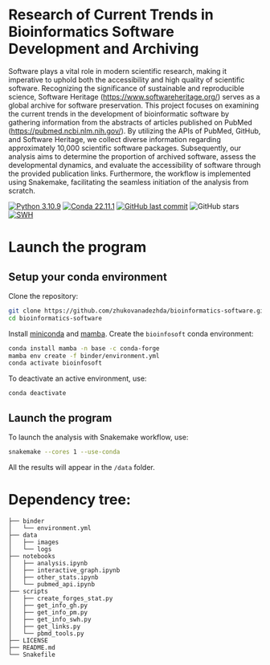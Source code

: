 # Research of Current Trends in Bioinformatics Software Development and Archiving


Software plays a vital role in modern scientific research, making it imperative to uphold both the accessibility and high quality of scientific software. Recognizing the significance of sustainable and reproducible science, Software Heritage (https://www.softwareheritage.org/) serves as a global archive for software preservation. This project focuses on examining the current trends in the development of bioinformatic software by gathering information from the abstracts of articles published on PubMed (https://pubmed.ncbi.nlm.nih.gov/). By utilizing the APIs of PubMed, GitHub, and Software Heritage, we collect diverse information regarding approximately 10,000 scientific software packages. Subsequently, our analysis aims to determine the proportion of archived software, assess the developmental dynamics, and evaluate the accessibility of software through the provided publication links. Furthermore, the workflow is implemented using Snakemake, facilitating the seamless initiation of the analysis from scratch.

[![Python 3.10.9](https://img.shields.io/badge/python-%E2%89%A5_3.10.9-blue.svg)](https://www.python.org/downloads/release/python-397/)
[![Conda 22.11.1](https://img.shields.io/badge/conda-%E2%89%A5_22.11.1-green.svg)](https://docs.conda.io/en/latest/miniconda.html)
[![GitHub last commit](https://img.shields.io/github/last-commit/zhukovanadezhda/bioinformatics-software.svg)](https://github.com/zhukovanadezhda/bioinformatics-software)
![GitHub stars](https://img.shields.io/github/stars/zhukovanadezhda/bioinformatics-software.svg?style=social)
[![SWH](https://archive.softwareheritage.org/badge/origin/https://github.com/zhukovanadezhda/bioinformatics-software/)](https://archive.softwareheritage.org/browse/origin/?origin_url=https://github.com/zhukovanadezhda/bioinformatics-software)

# Launch the program

## Setup your conda environment

Clone the repository:

```bash
git clone https://github.com/zhukovanadezhda/bioinformatics-software.git
cd bioinformatics-software
```

Install [miniconda](https://docs.conda.io/en/latest/miniconda.html) and [mamba](https://github.com/mamba-org/mamba). Create the `bioinfosoft` conda environment:

```bash
conda install mamba -n base -c conda-forge
mamba env create -f binder/environment.yml
conda activate bioinfosoft
```

To deactivate an active environment, use:

```
conda deactivate
```

## Launch the program

To launch the analysis with Snakemake workflow, use:

```bash
snakemake --cores 1 --use-conda
```

All the results will appear in the ```/data``` folder.




# Dependency tree:
```
├── binder
│   └── environment.yml
├── data
│   ├── images
│   └── logs
├── notebooks
│   ├── analysis.ipynb
│   ├── interactive_graph.ipynb
│   ├── other_stats.ipynb
│   └── pubmed_api.ipynb
├── scripts
│   ├── create_forges_stat.py
│   ├── get_info_gh.py
│   ├── get_info_pm.py
│   ├── get_info_swh.py
│   ├── get_links.py
│   └── pbmd_tools.py
├── LICENSE
├── README.md
└── Snakefile
```
